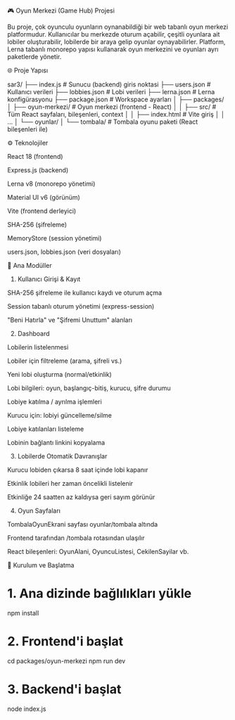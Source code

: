 🎮 Oyun Merkezi (Game Hub) Projesi

Bu proje, çok oyunculu oyunların oynanabildiği bir web tabanlı oyun merkezi platformudur. Kullanıcılar bu merkezde oturum açabilir, çeşitli oyunlara ait lobiler oluşturabilir, lobilerde bir araya gelip oyunlar oynayabilirler. Platform, Lerna tabanlı monorepo yapısı kullanarak oyun merkezini ve oyunları ayrı paketlerde yönetir.

🌐 Proje Yapısı

sar3/
├── index.js                # Sunucu (backend) giris noktasi
├── users.json              # Kullanıcı verileri
├── lobbies.json            # Lobi verileri
├── lerna.json              # Lerna konfigürasyonu
├── package.json            # Workspace ayarları
│
├── packages/
│   ├── oyun-merkezi/       # Oyun merkezi (frontend - React)
│   │   ├── src/            # Tüm React sayfaları, bileşenleri, context
│   │   ├── index.html      # Vite giriş
│   │   …
│   └── oyunlar/
│       └── tombala/        # Tombala oyunu paketi (React bileşenleri ile)

⚙️ Teknolojiler

React 18 (frontend)

Express.js (backend)

Lerna v8 (monorepo yönetimi)

Material UI v6 (görünüm)

Vite (frontend derleyici)

SHA-256 (şifreleme)

MemoryStore (session yönetimi)

users.json, lobbies.json (veri dosyaları)

📂 Ana Modüller

1. Kullanıcı Girişi & Kayıt

SHA-256 şifreleme ile kullanıcı kaydı ve oturum açma

Session tabanlı oturum yönetimi (express-session)

"Beni Hatırla" ve "Şifremi Unuttum" alanları

2. Dashboard

Lobilerin listelenmesi

Lobiler için filtreleme (arama, şifreli vs.)

Yeni lobi oluşturma (normal/etkinlik)

Lobi bilgileri: oyun, başlangıç-bitiş, kurucu, şifre durumu

Lobiye katılma / ayrılma işlemleri

Kurucu için: lobiyi güncelleme/silme

Lobiye katılanları listeleme

Lobinin bağlantı linkini kopyalama

3. Lobilerde Otomatik Davranışlar

Kurucu lobiden çıkarsa 8 saat içinde lobi kapanır

Etkinlik lobileri her zaman öncelikli listelenir

Etkinliğe 24 saatten az kaldıysa geri sayım görünür

4. Oyun Sayfaları

TombalaOyunEkrani sayfası oyunlar/tombala altında

Frontend tarafından /tombala rotasından ulaşılır

React bileşenleri: OyunAlani, OyuncuListesi, CekilenSayilar vb.

🌟 Kurulum ve Başlatma

# 1. Ana dizinde bağlılıkları yükle
npm install

# 2. Frontend'i başlat
cd packages/oyun-merkezi
npm run dev

# 3. Backend'i başlat
node index.js
